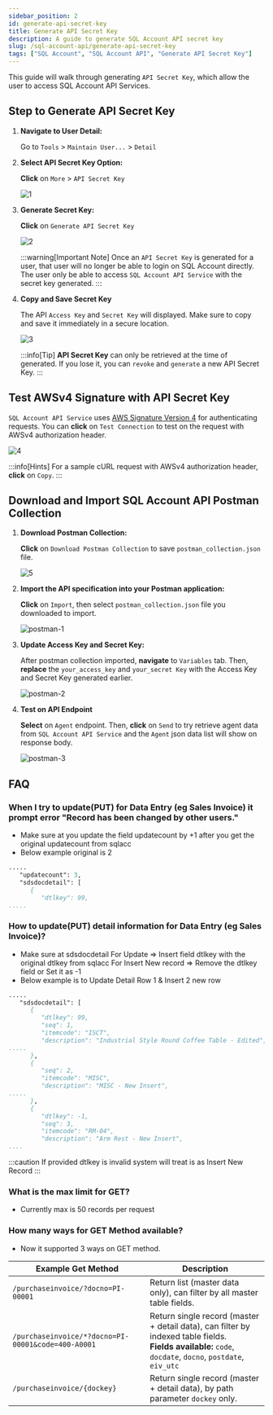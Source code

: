 ```yaml
---
sidebar_position: 2
id: generate-api-secret-key
title: Generate API Secret Key
description: A guide to generate SQL Account API secret key
slug: /sql-account-api/generate-api-secret-key
tags: ["SQL Account", "SQL Account API", "Generate API Secret Key"]
---
```


This guide will walk through generating `API Secret Key`, which allow the user to access SQL Account API Services.

## Step to Generate API Secret Key

1. **Navigate to User Detail:**

    Go to `Tools` > `Maintain User...` > `Detail`

2. **Select API Secret Key Option:**

    **Click** on `More` > `API Secret Key`

    ![1](../../../static/img/integration/sql-account-api/generate-api-secret-key/1.png)

3. **Generate Secret Key:**

    **Click** on `Generate API Secret Key`

    ![2](../../../static/img/integration/sql-account-api/generate-api-secret-key/2.png)

    :::warning[Important Note]
    Once an `API Secret Key` is generated for a user, that user will no longer be able to login on SQL Account directly. The user only be able to access `SQL Account API Service` with the secret key generated.
    :::

4. **Copy and Save Secret Key**

    The API `Access Key` and `Secret Key` will displayed. Make sure to copy and save it immediately in a secure location.

    ![3](../../../static/img/integration/sql-account-api/generate-api-secret-key/3.png)

    :::info[Tip]
    **API Secret Key** can only be retrieved at the time of generated. If you lose it, you can `revoke` and `generate` a new API Secret Key.
    :::

## Test AWSv4 Signature with API Secret Key

`SQL Account API Service` uses [AWS Signature Version 4](https://docs.aws.amazon.com/AmazonS3/latest/API/sigv4-auth-using-authorization-header.html) for authenticating requests. You can **click** on `Test Connection` to test on the request with AWSv4 authorization header.

![4](../../../static/img/integration/sql-account-api/generate-api-secret-key/4.png)

:::info[Hints]
For a sample cURL request with AWSv4 authorization header, **click** on `Copy`.
:::

## Download and Import SQL Account API Postman Collection

1. **Download Postman Collection:**

    **Click** on `Download Postman Collection` to save `postman_collection.json` file.

    ![5](../../../static/img/integration/sql-account-api/generate-api-secret-key/5.png)

2. **Import the API specification into your Postman application:**

    **Click** on `Import`, then select `postman_collection.json` file you downloaded to import.

    ![postman-1](../../../static/img/integration/sql-account-api/generate-api-secret-key/postman-1.png)

3. **Update Access Key and Secret Key:**

    After postman collection imported, **navigate** to `Variables` tab. Then, **replace** the `your_access_key` and `your_secret Key` with the Access Key and Secret Key generated earlier.

    ![postman-2](../../../static/img/integration/sql-account-api/generate-api-secret-key/postman-2.png)

4. **Test on API Endpoint**

    **Select** on `Agent` endpoint. Then, **click** on `Send` to try retrieve agent data from `SQL Account API Service` and the `Agent` json data list will show on response body.

    ![postman-3](../../../static/img/integration/sql-account-api/generate-api-secret-key/postman-3.png) 

## FAQ

### When I try to update(PUT) for Data Entry (eg Sales Invoice) it prompt error "Record has been changed by other users."

- Make sure at you update the field updatecount by +1 after you get the original updatecount from sqlacc
- Below example original is 2

```pascal
.....
   "updatecount": 3,
   "sdsdocdetail": [
      {
         "dtlkey": 99,
.....
```

### How to update(PUT) detail information for Data Entry (eg Sales Invoice)?

- Make sure at sdsdocdetail
    For Update => Insert field dtlkey with the original dtlkey from sqlacc
    For Insert New record => Remove the dtlkey field or Set it as -1
- Below example is to Update Detail Row 1 & Insert 2 new row

```pascal
.....
   "sdsdocdetail": [
      {
         "dtlkey": 99,
         "seq": 1,
         "itemcode": "ISCT",
         "description": "Industrial Style Round Coffee Table - Edited",
.....
      },
      {
         "seq": 2,
         "itemcode": "MISC",
         "description": "MISC - New Insert",
.....
      },
      {
         "dtlkey": -1,
         "seq": 3,
         "itemcode": "RM-04",
         "description": "Arm Rest - New Insert",
....
```

:::caution
If provided dtlkey is invalid system will treat is as Insert New Record
:::

### What is the max limit for GET?

- Currently max is 50 records per request

### How many ways for GET Method available?

- Now it supported 3 ways on GET method.

| **Example Get Method** | **Description** |
|--------------------------|-----------------|
| `/purchaseinvoice/?docno=PI-00001` | Return list (master data only), can filter by all master table fields. |
| `/purchaseinvoice/*?docno=PI-00001&code=400-A0001` | Return single record (master + detail data), can filter by indexed table fields.<br/>**Fields available:** `code`, `docdate`, `docno`, `postdate`, `eiv_utc` |
| `/purchaseinvoice/{dockey}` | Return single record (master + detail data), by path parameter `dockey` only. |
